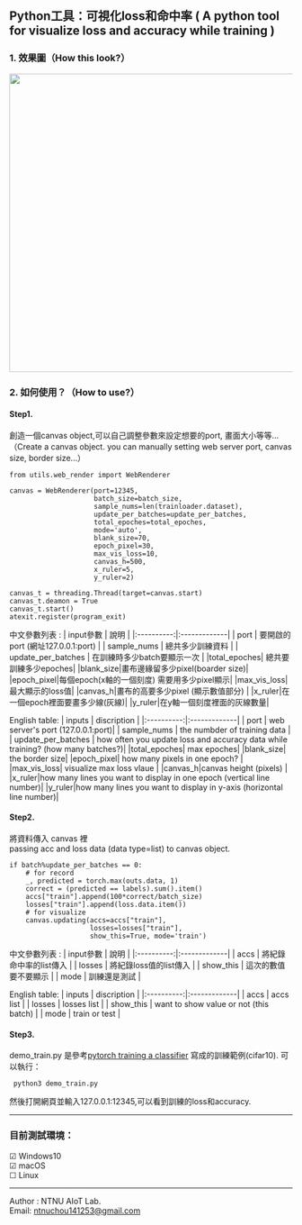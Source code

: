 ## Python工具：可視化loss和命中率 ( A python tool for visualize loss and accuracy while training )

### 1. 效果圖（How this look?）
<img src="./img/demo.gif" height=530px width=508>

### 2. 如何使用？（How to use?）
#### Step1. 
創造一個canvas object,可以自己調整參數來設定想要的port, 畫面大小等等...   
（Create a canvas object. you can manually setting web server port, canvas size, border size...）

```
from utils.web_render import WebRenderer

canvas = WebRenderer(port=12345,
                     batch_size=batch_size,
                     sample_nums=len(trainloader.dataset), 
                     update_per_batches=update_per_batches, 
                     total_epoches=total_epoches, 
                     mode='auto', 
                     blank_size=70, 
                     epoch_pixel=30, 
                     max_vis_loss=10,
                     canvas_h=500,
                     x_ruler=5,
                     y_ruler=2)

canvas_t = threading.Thread(target=canvas.start)
canvas_t.deamon = True
canvas_t.start()
atexit.register(program_exit)

```

中文參數列表 :
| input參數   |      說明      |
|:----------:|:-------------|
| port   |  要開啟的port (網址127.0.0.1:port) |
| sample_nums   |  總共多少訓練資料 |
| update_per_batches   |  在訓練時多少batch要顯示一次 |
|total_epoches| 總共要訓練多少epoches|
|blank_size|畫布邊緣留多少pixel(boarder size)|
|epoch_pixel|每個epoch(x軸的一個刻度) 需要用多少pixel顯示|
|max_vis_loss|最大顯示的loss值|
|canvas_h|畫布的高要多少pixel (顯示數值部分) |
|x_ruler|在一個epoch裡面要畫多少線(灰線)|
|y_ruler|在y軸一個刻度裡面的灰線數量|

English table:
| inputs |      discription      |
|:----------:|:-------------|
| port   | web server's port (127.0.0.1:port)|
| sample_nums   | the numbder of training data |
| update_per_batches   |  how often you update loss and accuracy data while training? (how many batches?)|
|total_epoches| max epoches|
|blank_size| the border size|
|epoch_pixel| how many pixels in one epoch? |
|max_vis_loss| visualize max loss vlaue |
|canvas_h|canvas height (pixels) |
|x_ruler|how many lines you want to display in one epoch (vertical line number)|
|y_ruler|how many lines you want to display in y-axis (horizontal line number)|


#### Step2.
將資料傳入 canvas 裡    
passing acc and loss data (data type=list) to canvas object.


```
if batch%update_per_batches == 0:
    # for record
    _, predicted = torch.max(outs.data, 1)
    correct = (predicted == labels).sum().item()
    accs["train"].append(100*correct/batch_size)
    losses["train"].append(loss.data.item())
    # for visualize
    canvas.updating(accs=accs["train"], 
                    losses=losses["train"], 
                    show_this=True, mode='train')
```

中文參數列表 :
| input參數   |      說明      |
|:----------:|:-------------|
| accs   |  將紀錄命中率的list傳入 |
| losses   |  將紀錄loss值的list傳入 |
| show_this   |  這次的數值要不要顯示 |
| mode   |  訓練還是測試 |

English table:
| inputs |      discription      |
|:----------:|:-------------|
| accs   |  accs list |
| losses   |  losses list |
| show_this   |  want to show value or not (this batch) |
| mode   |  train or test |

#### Step3.
 demo_train.py 是參考[pytorch training a classifier](https://pytorch.org/tutorials/beginner/blitz/cifar10_tutorial.html) 寫成的訓練範例(cifar10).
 可以執行：
 
 ```
  python3 demo_train.py
 ```
然後打開網頁並輸入127.0.0.1:12345,可以看到訓練的loss和accuracy.


- - - -
### 目前測試環境：
 &#9745; Windows10  
 &#9745; macOS  
 &#9744; Linux
- - - -
Author : NTNU AIoT Lab.  
Email: ntnuchou141253@gmail.com